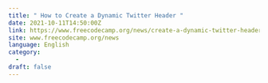 ```yaml
---
title: " How to Create a Dynamic Twitter Header "
date: 2021-10-11T14:50:00Z
link: https://www.freecodecamp.org/news/create-a-dynamic-twitter-header/?utm_medium=RSS&utm_source=news.12bit.vn
site: www.freecodecamp.org/news
language: English
category:
  -   
draft: false
---
```

